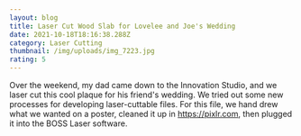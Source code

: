 ```yaml
---
layout: blog
title: Laser Cut Wood Slab for Lovelee and Joe's Wedding
date: 2021-10-18T18:16:38.288Z
category: Laser Cutting
thumbnail: /img/uploads/img_7223.jpg
rating: 5
---
```

Over the weekend, my dad came down to the Innovation Studio, and we laser cut this cool plaque for his friend's wedding. We tried out some new processes for developing laser-cuttable files. For this file, we hand drew what we wanted on a poster, cleaned it up in <https://pixlr.com>, then plugged it into the BOSS Laser software.